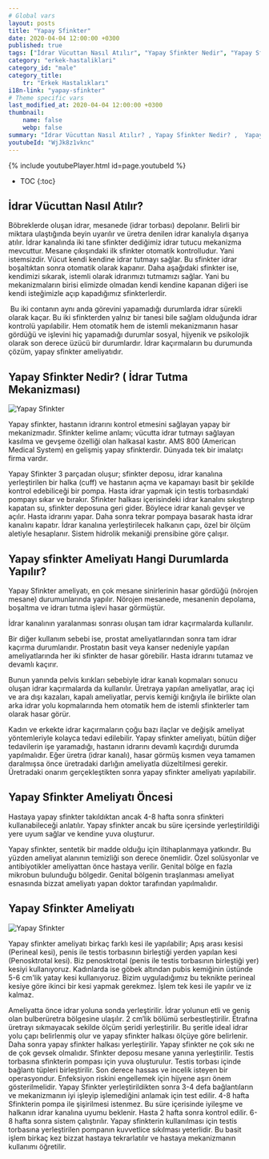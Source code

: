 ```yaml
---
# Global vars
layout: posts
title: "Yapay Sfinkter"
date: 2020-04-04 12:00:00 +0300
published: true
tags: ["İdrar Vücuttan Nasıl Atılır", "Yapay Sfinkter Nedir", "Yapay Sfinkter" , "Yapay Sfinkter Ameliyatı Ne Zaman Yapılır", "Yapay Sfinkter Ameliyatı", "Tam idrar kaçırma", "Erkekte idrar kaçırma", "İdrar tutamama", "Yapay sfinkter ameliyat sonrası" , "Yapay Sfinkter ne zaman takılır", "Yapay Sfinkter nasıl takılır", "Yapay Sfinkter ameliyat öncesi", "Yapay Sfinkter zararlı mı", "Yapay Sfinkter ameliyatı nasıl yapılır" , "Sfinkter nedir"]
category: "erkek-hastaliklari"
category_id: "male"
category_title:
    tr: "Erkek Hastalıkları"
i18n-link: "yapay-sfinkter"
# Theme specific vars
last_modified_at: 2020-04-04 12:00:00 +0300
thumbnail:
    name: false
    webp: false
summary: "İdrar Vücuttan Nasıl Atılır? , Yapay Sfinkter Nedir? ,  Yapay sfinkter Ameliyatı Hangi Durumlarda Yapılır?, Yapay Sfinkter Ameliyatı, Tam idrar kaçırma, Erkekte idrar kaçırma, İdrar tutamama, Yapay Sfinkter ücreti, Yapay Sfinkter ne zaman takılır?, Yapay Sfinkter nasıl takılır? , Yapay Sfinkter ameliyat öncesi , Yapay Sfinkter zararlı mı, Yapay Sfinkter ameliyat sonrası , Yapay Sfinkter ameliyatı nasıl yapılır ? "
youtubeId: "WjJk8z1vknc"
---
```

{% include youtubePlayer.html id=page.youtubeId %}

* TOC
{:toc}

## İdrar Vücuttan Nasıl Atılır?

Böbreklerde oluşan idrar, mesanede (idrar torbası) depolanır. Belirli bir miktara ulaştığında beyin uyarılır ve üretra denilen idrar kanalıyla dışarıya atılır. İdrar kanalında iki tane sfinkter dediğimiz idrar tutucu mekanizma mevcuttur. Mesane çıkışındaki ilk sfinkter otomatik kontrolludur. Yani istemsizdir. Vücut kendi kendine idrar tutmayı sağlar. Bu sfinkter idrar boşaltıktan sonra otomatik olarak kapanır. Daha aşağıdaki sfinkter ise, kendimizi sıkarak, istemli olarak idrarımızı tutmamızı sağlar. Yani bu mekanizmaların birisi elimizde olmadan kendi kendine kapanan diğeri ise kendi isteğimizle açıp kapadığımız sfinkterlerdir.

​
Bu iki contanın aynı anda görevini yapamadığı durumlarda idrar sürekli olarak kaçar. Bu iki sfinkterden yalnız bir tanesi bile sağlam olduğunda idrar kontrolü yapılabilir. Hem otomatik hem de istemli mekanizmanın hasar gördüğü ve işlevini hiç yapamadığı durumlar sosyal, hijyenik ve psikolojik olarak son derece üzücü bir durumlardır. İdrar kaçırmaların bu durumunda çözüm, yapay sfinkter ameliyatıdır.

## Yapay Sfinkter Nedir? ( İdrar Tutma Mekanizması)

![Yapay Sfinkter](/assets/img/yapaysfinkter.jpeg)

Yapay sfinkter, hastanın idrarını kontrol etmesini sağlayan yapay bir mekanizmadır. Sfinkter kelime anlamı; vücutta idrar tutmayı sağlayan kasılma ve gevşeme özelliği olan halkasal kastır. AMS 800 (American Medical System) en gelişmiş yapay sfinkterdir. Dünyada tek bir imalatçı firma vardır.

​Yapay Sfinkter 3 parçadan oluşur; sfinkter deposu, idrar kanalına yerleştirilen bir halka (cuff) ve hastanın açma ve kapamayı basit bir şekilde kontrol edebiliceği bir pompa. Hasta idrar yapmak için testis torbasındaki pompayı sıkar ve bırakır. Sfinkter halkası içerisindeki idrar kanalını sıkıştırıp kapatan su, sfinkter deposuna geri gider. Böylece idrar kanalı gevşer ve açılır. Hasta idrarını yapar. Daha sonra tekrar pompaya basarak hasta idrar kanalını kapatır. İdrar kanalına yerleştirilecek halkanın çapı, özel bir ölçüm aletiyle hesaplanır. Sistem hidrolik mekaniği prensibine göre çalışır.

## Yapay sfinkter Ameliyatı Hangi Durumlarda Yapılır?

Yapay Sfinkter ameliyatı, en çok mesane sinirlerinin hasar gördüğü (nörojen mesane) durumunlarında yapılır. Nörojen mesanede, mesanenin depolama, boşaltma ve idrarı tutma işlevi hasar görmüştür.

İdrar kanalının yaralanması sonrası oluşan tam idrar kaçırmalarda kullanılır.

​Bir diğer kullanım sebebi ise, prostat ameliyatlarından sonra tam idrar kaçırma durumlarıdır. Prostatın basit veya kanser nedeniyle yapılan ameliyatlarında her iki sfinkter de hasar görebilir. Hasta idrarını tutamaz ve devamlı kaçırır.

​Bunun yanında pelvis kırıkları sebebiyle idrar kanalı kopmaları sonucu oluşan idrar kaçırmalarda da kullanılır. Üretraya yapılan ameliyatlar, araç içi ve ara dışı kazaları, kapalı ameliyatlar, pervis kemiği kırığıyla ile birlikte olan arka idrar yolu kopmalarında hem otomatik hem de istemli sfinkterler tam olarak hasar görür.

Kadın ve erkekte idrar kaçırmaların çoğu bazı ilaçlar ve değişik ameliyat yöntemleriyle kolayca tedavi edilebilir. Yapay sfinkter ameliyatı, bütün diğer tedavilerin işe yaramadığı, hastanın idrarını devamlı kaçırdığı durumda yapılmalıdır. Eğer üretra (idrar kanalı), hasar görmüş kısmen veya tamamen daralmışsa önce üretradaki darlığın ameliyatla düzeltilmesi gerekir. Üretradaki onarım gerçekleştikten sonra yapay sfinkter ameliyatı yapılabilir.

## Yapay Sfinkter Ameliyatı Öncesi

Hastaya yapay sfinkter takıldıktan ancak 4-8 hafta sonra sfinkteri kullanabileceği anlatılır. Yapay sfinkter ancak bu süre içersinde yerleştirildiği yere uyum sağlar ve kendine yuva oluşturur.

​Yapay sfinkter, sentetik bir madde olduğu için iltihaplanmaya yatkındır. Bu yüzden ameliyat alanının temizliği son derece önemlidir. Özel solüsyonlar ve antibiyotikler ameliyattan önce hastaya verilir. Genital bölge en fazla mikrobun bulunduğu bölgedir. Genital bölgenin tıraşlanması ameliyat esnasında bizzat ameliyatı yapan doktor tarafından yapılmalıdır.

## Yapay Sfinkter Ameliyatı

![Yapay Sfinkter](/assets/img/yapaysfinkter.jpeg)

Yapay sfinkter ameliyatı birkaç farklı kesi ile yapılabilir; Apış arası kesisi (Perineal kesi), penis ile testis torbasının birleştiği yerden yapılan kesi (Penosktrotal kesi). Biz penosktrotal (penis ile testis torbasının birleştiği yer) kesiyi kullanıyoruz. Kadınlarda ise göbek altından pubis kemiğinin üstünde 5-6 cm'lik yatay kesi kullanıyoruz. Bizim uyguladığımız bu teknikte perineal kesiye göre ikinci bir kesi yapmak gerekmez. İşlem tek kesi ile yapılır ve iz kalmaz.

Ameliyatta önce idrar yoluna sonda yerleştirilir. İdrar yolunun etli ve geniş olan bulberüretra bölgesine ulaşılır. 2 cm’lik bölümü serbestleştirilir. Etrafına üretrayı sıkmayacak sekilde ölçüm şeridi yerleştirilir. Bu şeritle ideal idrar yolu çapı belirlenmiş olur ve yapay sfinkter halkası ölçüye göre belirlenir. Daha sonra yapay sfinkter halkası yerleştirilir. Yapay sfinkter ne çok sıkı ne de çok gevsek olmalıdır. Sfinkter deposu mesane yanına yerleştirilir. Testis torbasına sfinkterin pompası için yuva oluşturulur. Testis torbası içinde bağlantı tüpleri birleştirilir. Son derece hassas ve incelik isteyen bir operasyondur. Enfeksiyon riskini engellemek için hijyene aşırı önem gösterilmelidir. Yapay Sfinkter yerleştirildikten sonra 3-4 defa bağlantıların ve mekanizmanın iyi işleyip işlemediğini anlamak için test edilir. 4-8 hafta Sfinkterin pompa ile şişirilmesi istenmez. Bu süre içerisinde iyileşme ve halkanın idrar kanalına uyumu beklenir. Hasta 2 hafta sonra kontrol edilir. 6-8 hafta sonra sistem çalıştırılır. Yapay sfinkterin kullanılması için testis torbasına yerleştirilen pompanın kuvvetlice sıkılması yeterlidir. Bu basit işlem birkaç kez bizzat hastaya tekrarlatılır ve hastaya mekanizmanın kullanımı öğretilir.
